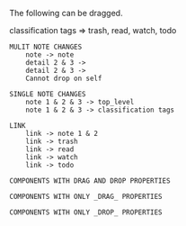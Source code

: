 The following can be dragged. 

classification tags => trash, read, watch, todo

    MULIT NOTE CHANGES
        note -> note
        detail 2 & 3 -> 
        detail 2 & 3 -> 
        Cannot drop on self

    SINGLE NOTE CHANGES 
        note 1 & 2 & 3 -> top_level
        note 1 & 2 & 3 -> classification tags

    LINK 
        link -> note 1 & 2
        link -> trash
        link -> read
        link -> watch
        link -> todo

    COMPONENTS WITH DRAG AND DROP PROPERTIES 
    
    COMPONENTS WITH ONLY _DRAG_ PROPERTIES 
    
    COMPONENTS WITH ONLY _DROP_ PROPERTIES